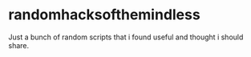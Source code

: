 # randomhacksofthemindless
Just a bunch of random scripts that i found useful and thought i should share. 
